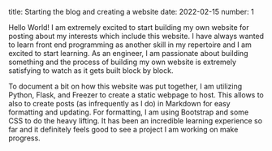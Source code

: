 title: Starting the blog and creating a website
date: 2022-02-15
number: 1

Hello World! I am extremely excited to start building my own website for posting about my interests which include this website. 
I have always wanted to learn front end programming as another skill in my repertoire and I am excited to start learning.
As an engineer, I am passionate about building something and the process of building my own website is extremely satisfying to watch as it gets built block by block.

To document a bit on how this website was put together, I am utilizing Python, Flask, and Freezer to create a static webpage to host. This allows to also to create posts (as infrequently as I do) in Markdown for easy formatting and updating. For formatting, I am using Bootstrap and some CSS to do the heavy lifting. It has been an incredible learning experience so far and it definitely feels good to see a project I am working on make progress.